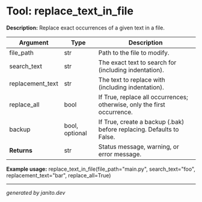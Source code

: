 # Tool: replace_text_in_file

**Description:**
Replace exact occurrences of a given text in a file.

| Argument   | Type | Description |
|------------|------|-------------|
| file_path  | str  | Path to the file to modify. |
| search_text | str | The exact text to search for (including indentation). |
| replacement_text | str | The text to replace with (including indentation). |
| replace_all | bool | If True, replace all occurrences; otherwise, only the first occurrence. |
| backup     | bool, optional | If True, create a backup (.bak) before replacing. Defaults to False. |
| **Returns**| str  | Status message, warning, or error message. |

**Example usage:**
replace_text_in_file(file_path="main.py", search_text="foo", replacement_text="bar", replace_all=True)

---
_generated by janito.dev_